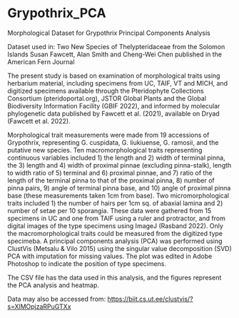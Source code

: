 # Grypothrix_PCA
Morphological Dataset for Grypothrix Principal Components Analysis

Dataset used in: 
Two New Species of Thelypteridaceae from the Solomon Islands
Susan Fawcett, Alan Smith and Cheng-Wei Chen
published in the American Fern Journal

The present study is based on examination of morphological traits using
herbarium material, including specimens from UC, TAIF, VT and MICH, and
digitized specimens available through the Pteridophyte Collections
Consortium (pteridoportal.org), JSTOR Global Plants and the Global
Biodiversity Information Facility (GBIF 2022), and informed by molecular
phylogenetic data published by Fawcett et al. (2021), available on Dryad
(Fawcett et al. 2022).

Morphological trait measurements were made from 19
accessions of Grypothrix, representing G. cuspidata, G.
liukiuense, G. ramosii, and the putative new species. Ten
macromorphological traits representing continuous variables
included 1) the length and 2) width of terminal pinna, the
3) length and 4) width of proximal pinnae (excluding
            pinna-stalk), length to width ratio of 5) terminal and 6)
            proximal pinnae, and 7) ratio of the length of the terminal
            pinna to that of the proximal pinna, 8) number of pinna
            pairs, 9) angle of terminal pinna base, and 10) angle of
            proximal pinna base (these measurements taken 1cm from
            base). Two micromorphological traits included 1) the number
            of hairs per 1cm sq. of abaxial lamina and 2) number of
            setae per 10 sporangia. These data were gathered from 15
            specimens in UC and one from TAIF using a ruler and
            protractor, and from digital images of the type specimens
            using ImageJ (Rasband 2022). Only the macromorphological
            traits could be measured from the digitized type specimeba. A principal components analysis (PCA) was performed using
            ClustVis (Metsalu & Vilo 2015) using the singular value
            decomposition (SVD) PCA with imputation for missing values.
            The plot was edited in Adobe Photoshop to indicate the
            position of type specimens.



The CSV file has the data used in this analysis, and the figures
represent the PCA analysis and heatmap.

Data may also be accessed from: https://biit.cs.ut.ee/clustvis/?s=XlMOpjzaRPuGTXx
